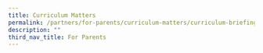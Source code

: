 ```yaml
---
title: Curriculum Matters
permalink: /partners/for-parents/curriculum-matters/curriculum-briefing-slides
description: ""
third_nav_title: For Parents
---
```




